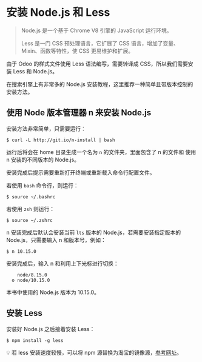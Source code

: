 # 安装 Node.js 和 Less

> Node.js 是一个基于 Chrome V8 引擎的 JavaScript 运行环境。   
> 
> Less 是一门 CSS 预处理语言，它扩展了 CSS 语言，增加了变量、Mixin、函数等特性，使 CSS 更易维护和扩展。
  

由于 Odoo 的样式文件使用 Less 语法编写，需要转译成 CSS，所以我们需要安装 Less 和 Node.js。

在搜索引擎上有非常多的 Node.js 安装教程，这里推荐一种简单且带版本控制的安装方法。

## 使用 Node 版本管理器 n 来安装 Node.js

安装方法非常简单，只需要运行：

```shell
$ curl -L http://git.io/n-install | bash
```

运行后将会在 home 目录生成一个名为 `n` 的文件夹，里面包含了 n 的文件和 使用 n 安装的不同版本的 Node.js。

安装完成后提示需要重新打开终端或重新载入命令行配置文件。    

若使用 `bash` 命令行，则运行：

```shell  
$ source ~/.bashrc
```

若使用 `zsh` 则运行：

```
$ source ~/.zshrc
```

n 安装完成后默认会安装当前 `lts` 版本的 Node.js，若需要安装指定版本的 Node.js，只需要输入 n 和版本号，例如：

```shell
$ n 10.15.0
```

安装完成后，输入 n 和利用上下光标进行切换：

```
    node/8.15.0
  ο node/10.15.0
```

本书中使用的 Node.js 版本为 10.15.0。

## 安装 Less

安装好 Node.js 之后接着安装 Less：

```shell
$ npm install -g less
```

💡 若 less 安装速度较慢，可以将 npm 源替换为淘宝的镜像源，[参考网址](https://npm.taobao.org/)。
